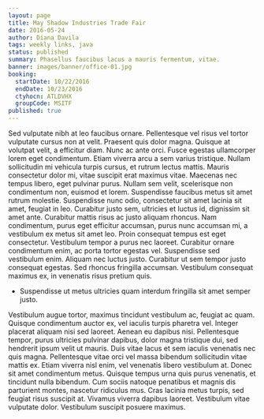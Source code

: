 ```yaml
---
layout: page
title: May Shadow Industries Trade Fair
date: 2016-05-24
author: Diana Davila
tags: weekly links, java
status: published
summary: Phasellus faucibus lacus a mauris fermentum, vitae.
banner: images/banner/office-01.jpg
booking:
  startDate: 10/22/2016
  endDate: 10/23/2016
  ctyhocn: ATLDVHX
  groupCode: MSITF
published: true
---
```

Sed vulputate nibh at leo faucibus ornare. Pellentesque vel risus vel tortor vulputate cursus non at velit. Praesent quis dolor magna. Quisque at volutpat velit, a efficitur diam. Nunc ac ante orci. Fusce egestas ullamcorper lorem eget condimentum. Etiam viverra arcu a sem varius tristique. Nullam sollicitudin mi vehicula turpis cursus, et rutrum lectus mattis. Mauris consectetur dolor mi, vitae suscipit erat maximus vitae.
Maecenas nec tempus libero, eget pulvinar purus. Nullam sem velit, scelerisque non condimentum non, euismod et lorem. Suspendisse faucibus metus sit amet rutrum molestie. Suspendisse nunc odio, consectetur sit amet lacinia sit amet, feugiat in leo. Curabitur justo sem, ultricies et luctus id, dignissim sit amet ante. Curabitur mattis risus ac justo aliquam rhoncus. Nam condimentum, purus eget efficitur accumsan, purus nunc accumsan mi, a vestibulum ex metus sit amet leo. Proin consequat tempus est eget consectetur. Vestibulum tempor a purus nec laoreet. Curabitur ornare condimentum enim, ac porta tortor egestas vel. Suspendisse sed vestibulum enim. Aliquam nec luctus justo. Curabitur ut sem tempor justo consequat egestas. Sed rhoncus fringilla accumsan. Vestibulum consequat maximus ex, in venenatis risus pretium quis.

* Suspendisse ut metus ultricies quam interdum fringilla sit amet semper justo.

Vestibulum augue tortor, maximus tincidunt vestibulum ac, feugiat ac quam. Quisque condimentum auctor ex, vel iaculis turpis pharetra vel. Integer placerat aliquam nisi sed laoreet. Aenean eu dapibus nisi. Pellentesque tempor, purus ultricies pulvinar dapibus, dolor magna tristique dui, sed hendrerit ipsum velit ut mauris. Duis vitae lacus et sem iaculis venenatis nec quis magna. Pellentesque vitae orci vel massa bibendum sollicitudin vitae mattis ex. Etiam viverra nisl enim, vel venenatis libero vestibulum at. Donec sit amet condimentum metus. Quisque tempus urna quis purus venenatis, et tincidunt nulla bibendum. Cum sociis natoque penatibus et magnis dis parturient montes, nascetur ridiculus mus. Cras lacinia metus turpis, sed feugiat risus suscipit at. Vivamus viverra dapibus laoreet. Vestibulum vitae vulputate dolor. Vestibulum suscipit posuere maximus.
